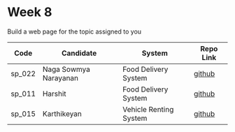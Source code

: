 # Week 8

Build a web page for the topic assigned to you

| Code   | Candidate             | System               | Repo Link                                              |
| ------ | --------------------- | -------------------- | ------------------------------------------------------ |
| sp_022 | Naga Sowmya Narayanan | Food Delivery System | [github](https://github.com/Naga12031998/masai-week-8) |
| sp_011 | Harshit | Food Delivery System | [github](https://github.com/harshit860/masai-week-8) |
| sp_015 | Karthikeyan | Vehicle Renting System | [github](https://github.com/karthikeyanranasthala/masai-week-8) |